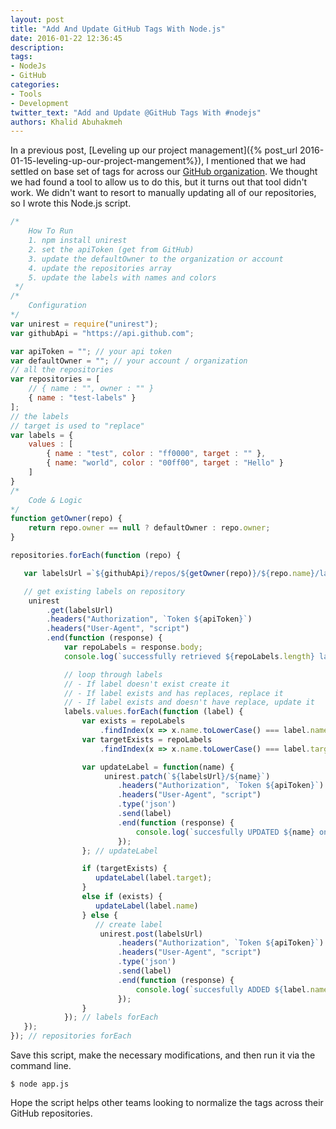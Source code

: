 ```yaml
---
layout: post
title: "Add And Update GitHub Tags With Node.js"
date: 2016-01-22 12:36:45
description:
tags:
- NodeJs
- GitHub
categories:
- Tools
- Development
twitter_text: "Add and Update @GitHub Tags With #nodejs"
authors: Khalid Abuhakmeh
---
```


In a previous post, [Leveling up our project management]({% post_url 2016-01-15-leveling-up-our-project-mangement%}), I mentioned that we had settled on base set of tags for across our [GitHub organization](https://github.com/ritterim). We thought we had found a tool to allow us to do this, but it turns out that tool didn't work. We didn't want to resort to manually updating all of our repositories, so I wrote this Node.js script.

```javascript
/*
    How To Run
    1. npm install unirest
    2. set the apiToken (get from GitHub)
    3. update the defaultOwner to the organization or account
    4. update the repositories array
    5. update the labels with names and colors
 */
/*
    Configuration
*/
var unirest = require("unirest");
var githubApi = "https://api.github.com";

var apiToken = ""; // your api token
var defaultOwner = ""; // your account / organization
// all the repositories
var repositories = [
    // { name : "", owner : "" }
    { name : "test-labels" }
];
// the labels
// target is used to "replace"
var labels = {
    values : [
        { name : "test", color : "ff0000", target : "" },
        { name: "world", color : "00ff00", target : "Hello" }
    ]
}
/*
    Code & Logic
*/
function getOwner(repo) {
    return repo.owner == null ? defaultOwner : repo.owner;
}

repositories.forEach(function (repo) {

   var labelsUrl =`${githubApi}/repos/${getOwner(repo)}/${repo.name}/labels`;

   // get existing labels on repository   
    unirest
        .get(labelsUrl)
        .headers("Authorization", `Token ${apiToken}`)
        .headers("User-Agent", "script")
        .end(function (response) {
            var repoLabels = response.body;
            console.log(`successfully retrieved ${repoLabels.length} labels from ${repo.name}`);

            // loop through labels
            // - If label doesn't exist create it
            // - If label exists and has replaces, replace it
            // - If label exists and doesn't have replace, update it
            labels.values.forEach(function (label) {    
                var exists = repoLabels
                    .findIndex(x => x.name.toLowerCase() === label.name.toLowerCase()) > -1;
                var targetExists = repoLabels
                    .findIndex(x => x.name.toLowerCase() === label.target.toLowerCase()) > -1;

                var updateLabel = function(name) {
                     unirest.patch(`${labelsUrl}/${name}`)
                        .headers("Authorization", `Token ${apiToken}`)
                        .headers("User-Agent", "script")
                        .type('json')
                        .send(label)
                        .end(function (response) {
                            console.log(`succesfully UPDATED ${name} on ${repo.name}.`)
                        });  
                }; // updateLabel

                if (targetExists) {                                             
                   updateLabel(label.target);                                         
                }                
                else if (exists) {
                   updateLabel(label.name)
                } else {
                   // create label
                    unirest.post(labelsUrl)
                        .headers("Authorization", `Token ${apiToken}`)
                        .headers("User-Agent", "script")
                        .type('json')
                        .send(label)
                        .end(function (response) {
                            console.log(`succesfully ADDED ${label.name} on ${repo.name}.`)
                        });    
                }          
            }); // labels forEach
   });
}); // repositories forEach
```

Save this script, make the necessary modifications, and then run it via the command line.

```
$ node app.js
```

Hope the script helps other teams looking to normalize the tags across their GitHub repositories.
